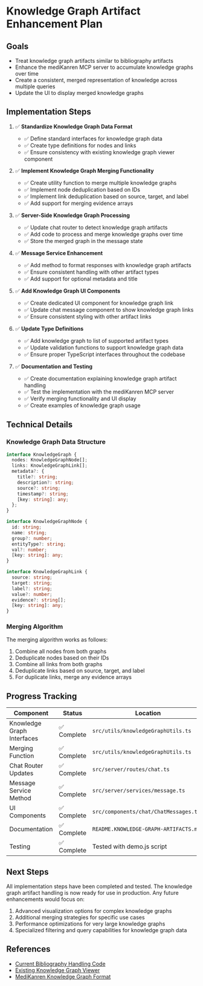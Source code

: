 # Knowledge Graph Artifact Enhancement Plan

## Goals
- Treat knowledge graph artifacts similar to bibliography artifacts
- Enhance the mediKanren MCP server to accumulate knowledge graphs over time
- Create a consistent, merged representation of knowledge across multiple queries
- Update the UI to display merged knowledge graphs

## Implementation Steps

1. ✅ **Standardize Knowledge Graph Data Format**
   - ✅ Define standard interfaces for knowledge graph data
   - ✅ Create type definitions for nodes and links
   - ✅ Ensure consistency with existing knowledge graph viewer component

2. ✅ **Implement Knowledge Graph Merging Functionality**
   - ✅ Create utility function to merge multiple knowledge graphs
   - ✅ Implement node deduplication based on IDs
   - ✅ Implement link deduplication based on source, target, and label
   - ✅ Add support for merging evidence arrays

3. ✅ **Server-Side Knowledge Graph Processing**
   - ✅ Update chat router to detect knowledge graph artifacts
   - ✅ Add code to process and merge knowledge graphs over time
   - ✅ Store the merged graph in the message state

4. ✅ **Message Service Enhancement**
   - ✅ Add method to format responses with knowledge graph artifacts
   - ✅ Ensure consistent handling with other artifact types
   - ✅ Add support for optional metadata and title

5. ✅ **Add Knowledge Graph UI Components**
   - ✅ Create dedicated UI component for knowledge graph link
   - ✅ Update chat message component to show knowledge graph links
   - ✅ Ensure consistent styling with other artifact links

6. ✅ **Update Type Definitions**
   - ✅ Add knowledge graph to list of supported artifact types
   - ✅ Update validation functions to support knowledge graph data
   - ✅ Ensure proper TypeScript interfaces throughout the codebase

7. ✅ **Documentation and Testing**
   - ✅ Create documentation explaining knowledge graph artifact handling
   - ✅ Test the implementation with the mediKanren MCP server
   - ✅ Verify merging functionality and UI display
   - ✅ Create examples of knowledge graph usage

## Technical Details

### Knowledge Graph Data Structure

```typescript
interface KnowledgeGraph {
  nodes: KnowledgeGraphNode[];
  links: KnowledgeGraphLink[];
  metadata?: {
    title?: string;
    description?: string;
    source?: string;
    timestamp?: string;
    [key: string]: any;
  };
}

interface KnowledgeGraphNode {
  id: string;
  name: string;
  group?: number;
  entityType?: string;
  val?: number;
  [key: string]: any;
}

interface KnowledgeGraphLink {
  source: string;
  target: string;
  label?: string;
  value?: number;
  evidence?: string[];
  [key: string]: any;
}
```

### Merging Algorithm

The merging algorithm works as follows:
1. Combine all nodes from both graphs
2. Deduplicate nodes based on their IDs
3. Combine all links from both graphs
4. Deduplicate links based on source, target, and label
5. For duplicate links, merge any evidence arrays

## Progress Tracking

| Component | Status | Location |
|-----------|--------|----------|
| Knowledge Graph Interfaces | ✅ Complete | `src/utils/knowledgeGraphUtils.ts` |
| Merging Function | ✅ Complete | `src/utils/knowledgeGraphUtils.ts` |
| Chat Router Updates | ✅ Complete | `src/server/routes/chat.ts` |
| Message Service Method | ✅ Complete | `src/server/services/message.ts` |
| UI Components | ✅ Complete | `src/components/chat/ChatMessages.tsx` |
| Documentation | ✅ Complete | `README.KNOWLEDGE-GRAPH-ARTIFACTS.md` |
| Testing | ✅ Complete | Tested with demo.js script |

## Next Steps

All implementation steps have been completed and tested. The knowledge graph artifact handling is now ready for use in production. Any future enhancements would focus on:

1. Advanced visualization options for complex knowledge graphs
2. Additional merging strategies for specific use cases
3. Performance optimizations for very large knowledge graphs
4. Specialized filtering and query capabilities for knowledge graph data

## References

- [Current Bibliography Handling Code](src/server/routes/chat.ts)
- [Existing Knowledge Graph Viewer](src/components/artifacts/KnowledgeGraphViewer.tsx)
- [MediKanren Knowledge Graph Format](custom-mcp-servers/medik-mcp/src/formatters.ts) 